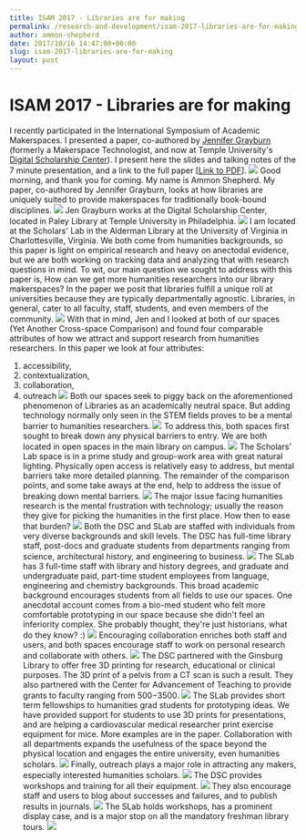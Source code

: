 ```yaml
---
title: ISAM 2017 - Libraries are for making
permalink: /research-and-development/isam-2017-libraries-are-for-making/
author: ammon-shepherd
date: 2017/10/16 14:47:00+00:00
slug: isam-2017-libraries-are-for-making
layout: post
---
```


# ISAM 2017 - Libraries are for making

I recently participated in the International Symposium of Academic Makerspaces. I presented a paper, co-authored by [Jennifer Grayburn](https://jennifergrayburn.com/) (formerly a Makerspace Technologist, and now at Temple University's [Digital Scholarship Center](https://sites.temple.edu/tudsc/)). I present here the slides and talking notes of the 7 minute presentation, and a link to the full paper [[Link to PDF](/wp-content/uploads/2017/10/Grayburn-Shepherd-Final.pdf)]. ![](http://scholarslab.org/wp-content/uploads/2017/10/isam-presentation_000-1024x576.png) Good morning, and thank you for coming. My name is Ammon Shepherd. My paper, co-authored by Jennifer Grayburn, looks at how libraries are uniquely suited to provide makerspaces for traditionally book-bound disciplines. ![](http://scholarslab.org/wp-content/uploads/2017/10/isam-presentation_001-1024x576.png) Jen Grayburn works at the Digital Scholarship Center, located in Paley Library at Temple University in Philadelphia. ![](http://scholarslab.org/wp-content/uploads/2017/10/isam-presentation_002-1024x576.png) I am located at the Scholars' Lab in the Alderman Library at the University of Virginia in Charlottesville, Virginia. We both come from humanities backgrounds, so this paper is light on empirical research and heavy on anectodal evidence, but we are both working on tracking data and analyzing that with research questions in mind. To wit, our main question we sought to address with this paper is, How can we get more humanities researchers into our library makerspaces? In the paper we posit that libraries fulfill a unique roll at universities because they are typically departmentally agnostic. Libraries, in general, cater to all faculty, staff, students, and even members of the community. ![](http://scholarslab.org/wp-content/uploads/2017/10/isam-presentation_003-1024x576.png) With that in mind, Jen and I looked at both of our spaces (Yet Another Cross-space Comparison) and found four comparable attributes of how we attract and support research from humanities researchers. In this paper we look at four attributes: 

  1. accessibility,
  2. contextualization,
  3. collaboration,
  4. outreach
![](/wp-content/uploads/2017/10/isam-presentation_004-1024x576.png) Both our spaces seek to piggy back on the aforementioned phenomenon of Libraries as an academically neutral space. But adding technology normally only seen in the STEM fields proves to be a mental barrier to humanities researchers. ![](http://scholarslab.org/wp-content/uploads/2017/10/isam-presentation_005-1024x576.png) To address this, both spaces first sought to break down any physical barriers to entry. We are both located in open spaces in the main library on campus. ![](http://scholarslab.org/wp-content/uploads/2017/10/isam-presentation_006-1024x576.png) The Scholars' Lab space is in a prime study and group-work area with great natural lighting. Physically open access is relatively easy to address, but mental barriers take more detailed planning. The remainder of the comparison points, and some take aways at the end, help to address the issue of breaking down mental barriers. ![](http://scholarslab.org/wp-content/uploads/2017/10/isam-presentation_007-1024x576.png) The major issue facing humanities research is the mental frustration with technology; usually the reason they give for picking the humanities in the first place. How then to ease that burden? ![](http://scholarslab.org/wp-content/uploads/2017/10/isam-presentation_008-1024x576.png) Both the DSC and SLab are staffed with individuals from very diverse backgrounds and skill levels. The DSC has full-time library staff, post-docs and graduate students from departments ranging from science, architectural history, and engineering to business. ![](http://scholarslab.org/wp-content/uploads/2017/10/isam-presentation_009-1024x576.png) The SLab has 3 full-time staff with library and history degrees, and graduate and undergraduate paid, part-time student employees from language, engineering and chemistry backgrounds. This broad academic background encourages students from all fields to use our spaces. One anecdotal account comes from a bio-med student who felt more comfortable prototyping in our space because she didn't feel an inferiority complex. She probably thought, they're just historians, what do they know? :) ![](http://scholarslab.org/wp-content/uploads/2017/10/isam-presentation_010-1024x576.png) Encouraging collaboration enriches both staff and users, and both spaces encourage staff to work on personal research and collaborate with others. ![](http://scholarslab.org/wp-content/uploads/2017/10/isam-presentation_011-1024x576.png) The DSC partnered with the Ginsburg Library to offer free 3D printing for research, educational or clinical purposes. The 3D print of a pelvis from a CT scan is such a result. They also partnered with the Center for Advancement of Teaching to provide grants to faculty ranging from $500-$3500. ![](http://scholarslab.org/wp-content/uploads/2017/10/isam-presentation_012-1024x576.png) The SLab provides short term fellowships to humanities grad students for prototyping ideas. We have provided support for students to use 3D prints for presentations, and are helping a cardiovascular medical researcher print exercise equipment for mice. More examples are in the paper. Collaboration with all departments expands the usefulness of the space beyond the physical location and engages the entire university, even humanities scholars. ![](http://scholarslab.org/wp-content/uploads/2017/10/isam-presentation_013-1024x576.png) Finally, outreach plays a major role in attracting any makers, especially interested humanities scholars. ![](http://scholarslab.org/wp-content/uploads/2017/10/isam-presentation_014-1024x576.png) The DSC provides workshops and training for all their equipment. ![](http://scholarslab.org/wp-content/uploads/2017/10/isam-presentation_015-1024x576.png) They also encourage staff and users to blog about successes and failures, and to publish results in journals. ![](http://scholarslab.org/wp-content/uploads/2017/10/isam-presentation_016-1024x576.png) The SLab holds workshops, has a prominent display case, and is a major stop on all the mandatory freshman library tours. ![](http://scholarslab.org/wp-content/uploads/2017/10/isam-presentation_017-1024x576.png)